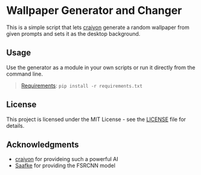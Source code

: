 # Wallpaper Generator and Changer

This is a simple script that lets [craiyon](https://www.craiyon.com/) generate a random wallpaper from given prompts and sets it as the desktop background.

## Usage

Use the generator as a module in your own scripts or run it directly from the command line.

> [Requirements](./requirements.txt): `pip install -r requirements.txt`

## License

This project is licensed under the MIT License - see the [LICENSE](./LICENSE.md) file for details.

## Acknowledgments

* [craiyon](https://www.craiyon.com/) for provideing such a powerful AI
* [Saafke](https://github.com/Saafke/FSRCNN_Tensorflow) for providing the FSRCNN model